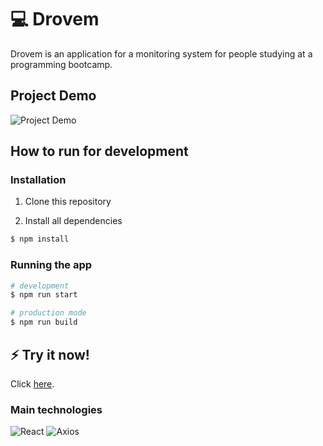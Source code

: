 # 💻 Drovem

Drovem is an application for a monitoring system for people studying at a programming bootcamp.

## Project Demo
![Project Demo](https://j.gifs.com/vQy2Lm.gif](https://gifs.com/gif/drovem-ywBrVg)](https://j.gifs.com/ywBrVg.gif))

## How to run for development

### Installation

1. Clone this repository

2. Install all dependencies

```bash
$ npm install
```

### Running the app

```bash
# development
$ npm run start

# production mode
$ npm run build
```

## ⚡ Try it now!

Click [here](https://drovem-front.vercel.app/).


### Main technologies

![React](https://img.shields.io/badge/react-%2320232a.svg?style=flat&logo=react&logoColor=%2361DAFB)
![Axios](https://img.shields.io/badge/axios-671ddf?&style=flat&logo=axios&logoColor=white)
